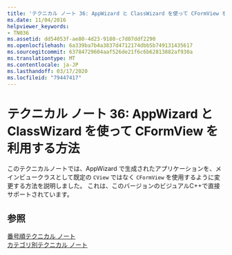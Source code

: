 ```yaml
---
title: 'テクニカル ノート 36: AppWizard と ClassWizard を使って CFormView を利用する方法'
ms.date: 11/04/2016
helpviewer_keywords:
- TN036
ms.assetid: dd54053f-ae80-4d23-9180-c7d07ddf2290
ms.openlocfilehash: 6a339ba7b4a3837d4712174dbb5b749131435617
ms.sourcegitcommit: 63784729604aaf526de21f6c6b62813882af930a
ms.translationtype: MT
ms.contentlocale: ja-JP
ms.lasthandoff: 03/17/2020
ms.locfileid: "79447417"
---
```

# <a name="tn036-using-cformview-with-appwizard-and-classwizard"></a>テクニカル ノート 36: AppWizard と ClassWizard を使って CFormView を利用する方法

このテクニカルノートでは、AppWizard で生成されたアプリケーションを、メインビュークラスとして既定の `CView` ではなく `CFormView` を使用するように変更する方法を説明しました。 これは、このバージョンのビジュアルC++で直接サポートされています。

## <a name="see-also"></a>参照

[番号順テクニカル ノート](../mfc/technical-notes-by-number.md)<br/>
[カテゴリ別テクニカル ノート](../mfc/technical-notes-by-category.md)
